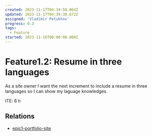```yaml
---
created: 2023-11-17T04:34:58.064Z
updated: 2023-11-17T04:39:38.672Z
assigned: 'Vladimir Petukhov'
progress: 0.3
tags:
  - Feature
started: 2023-11-16T00:00:00.000Z
---
```


# Feature1.2: Resume in three languages

As a site owner I want the next increment to include a resume in three languages so I can show my laguage knowledges.

ITE: 6 h

## Relations

- [epic1-portfolio-site](epic1-portfolio-site.md)
